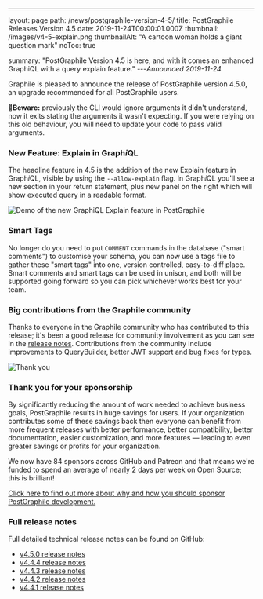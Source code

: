 ---
layout: page
path: /news/postgraphile-version-4-5/
title: PostGraphile Releases Version 4.5
date: 2019-11-24T00:00:01.000Z
thumbnail: /images/v4-5-explain.png
thumbnailAlt: "A cartoon woman holds a giant question mark"
noToc: true

summary:
  "PostGraphile Version 4.5 is here, and with it comes an enhanced GraphiQL with
  a query explain feature."
---_Announced 2019-11-24_

<p class='intro'>
Graphile is pleased to announce the release of PostGraphile version 4.5.0, an upgrade recommended for all PostGraphile users.
</p>
<strong>🚨Beware:</strong> previously the CLI would ignore arguments it didn't understand, now it exits stating the arguments it wasn't expecting. If you were relying on this old behaviour, you will need to update your code to pass valid arguments.

### New Feature: Explain in Graph*i*QL

The headline feature in 4.5 is the addition of the new Explain feature in
Graph*i*QL, visible by using the `--allow-explain` flag. In Graph*i*QL you'll
see a new section in your return statement, plus new panel on the right which
will show executed query in a readable format.

<div class="tc">
<img alt="Demo of the new GraphiQL Explain feature in PostGraphile" src="/images/graphiqlexplainbutton.png" />
</div>

### Smart Tags

No longer do you need to put `COMMENT` commands in the database ("smart
comments") to customise your schema, you can now use a tags file to gather these
"smart tags" into one, version controlled, easy-to-diff place. Smart comments
and smart tags can be used in unison, and both will be supported going forward
so you can pick whichever works best for your team.

### Big contributions from the Graphile community

Thanks to everyone in the Graphile community who has contributed to this
release; it's been a good release for community involvement as you can see in
the
[release notes](https://github.com/graphile/postgraphile/releases/tag/v4.5.0).
Contributions from the community include improvements to QueryBuilder, better
JWT support and bug fixes for types.

<div class="tc">
<img alt="Thank you" src="/images/thanks.png" />
</div>

### Thank you for your sponsorship

By significantly reducing the amount of work needed to achieve business goals,
PostGraphile results in huge savings for users. If your organization contributes
some of these savings back then everyone can benefit from more frequent releases
with better performance, better compatibility, better documentation, easier
customization, and more features — leading to even greater savings or profits
for your organization.

We now have 84 sponsors across GitHub and Patreon and that means we're funded to
spend an average of nearly 2 days per week on Open Source; this is brilliant!

[Click here to find out more about why and how you should sponsor PostGraphile development.](/sponsor/)

### Full release notes

Full detailed technical release notes can be found on GitHub:

- [v4.5.0 release notes](https://github.com/graphile/postgraphile/releases/tag/v4.5.0)
- [v4.4.4 release notes](https://github.com/graphile/postgraphile/releases/tag/v4.4.4)
- [v4.4.3 release notes](https://github.com/graphile/postgraphile/releases/tag/v4.4.3)
- [v4.4.2 release notes](https://github.com/graphile/postgraphile/releases/tag/v4.4.2)
- [v4.4.1 release notes](https://github.com/graphile/postgraphile/releases/tag/v4.4.1)
